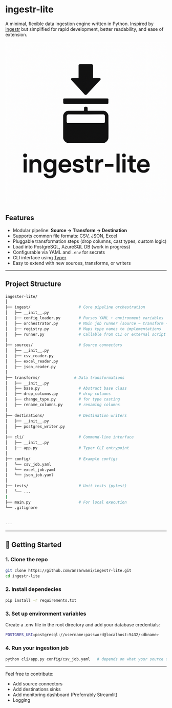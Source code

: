 # ingestr-lite

A minimal, flexible data ingestion engine written in Python. Inspired by [ingestr](https://github.com/bruin-data/ingestr) but simplified for rapid development, better readability, and ease of extension.

![Logo](./logo.png)

## Features

- Modular pipeline: **Source → Transform → Destination**
- Supports common file formats: CSV, JSON, Excel
- Pluggable transformation steps (drop columns, cast types, custom logic)
- Load into PostgreSQL, AzureSQL DB (work in progress)
- Configurable via YAML and `.env` for secrets
- CLI interface using [Typer](https://typer.tiangolo.com/)
- Easy to extend with new sources, transforms, or writers

---

## Project Structure

```bash
ingester-lite/
│
├── ingest/                     # Core pipeline orchestration
│   ├── __init__.py
│   ├── config_loader.py        # Parses YAML + environment variables
│   ├── orchestrator.py         # Main job runner (source → transform → sink)
│   ├── registry.py             # Maps type names to implementations
│   ├── runner.py               # Callable from CLI or external script
│
├── sources/                    # Source connectors
│   ├── __init__.py
│   ├── csv_reader.py
│   ├── excel_reader.py
│   ├── json_reader.py
│
├── transforms/               # Data transformations
│   ├── __init__.py
│   ├── base.py                 # Abstract base class
│   ├── drop_columns.py         # drop columns
│   ├── change_type.py          # for type casting
│   ├── rename_columns.py       # renaming columns
│
├── destinations/               # Destination writers
│   ├── __init__.py
│   ├── postgres_writer.py
│
├── cli/                        # Command-line interface
│   ├── __init__.py
│   ├── app.py                  # Typer CLI entrypoint
│
├── config/                     # Example configs
│   └── csv_job.yaml
│   └── excel_job.yaml
│   └── json_job.yaml
│
├── tests/                      # Unit tests (pytest)
│   └── ...
|
├── main.py                     # For local execution
└── .gitignore


---
```


---

## 🚀 Getting Started

### 1. Clone the repo

```bash
git clone https://github.com/anzarwani/ingestr-lite.git
cd ingestr-lite

```

### 2. Install dependecies

```bash
pip install -r requirements.txt
```

### 3. Set up environment variables

Create a .env file in the root directory and add your database credentials:

```bash
POSTGRES_URI=postgresql://username:password@localhost:5432/<dbname>
```

### 4. Run your ingestion job

```bash
python cli/app.py config/csv_job.yaml   # depends on what your source file is
```

---

Feel free to contribute:

- Add source connectors
- Add destinations sinks
- Add monitoring dashboard (Preferrably Streamlit)
- Logging





